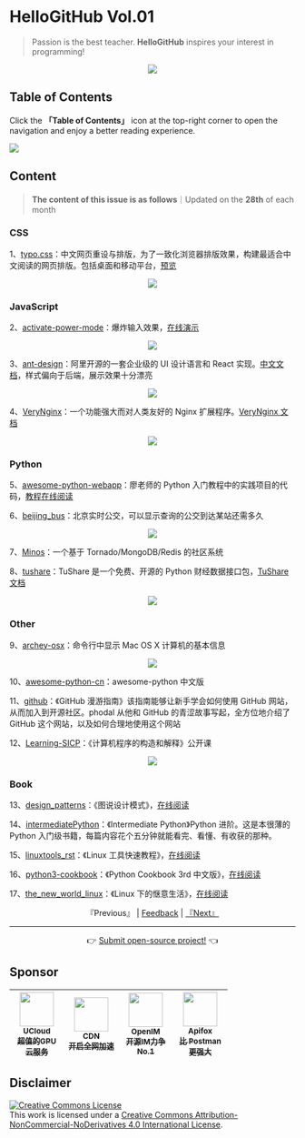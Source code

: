 # HelloGitHub Vol.01
> Passion is the best teacher. **HelloGitHub** inspires your interest in programming!
<p align="center">
    <img src='https://raw.githubusercontent.com/521xueweihan/img_logo/master/logo/cover.jpg' style="max-width:100%;"></img>
</p>

## Table of Contents

Click the **「Table of Contents」** icon at the top-right corner to open the navigation and enjoy a better reading experience.

![](https://raw.githubusercontent.com/521xueweihan/img_logo/master/logo/catalog.png)

## Content
> **The content of this issue is as follows**｜Updated on the **28th** of each month

### CSS
1、[typo.css](https://hellogithub.com/en/periodical/statistics/click?target=https://github.com/sofish/typo.css)：中文网页重设与排版，为了一致化浏览器排版效果，构建最适合中文阅读的网页排版。包括桌面和移动平台，[预览](http://typo.sofi.sh/)


<p align="center"><img src='https://raw.githubusercontent.com/521xueweihan/img/master/hellogithub/01/3124402.png' style="max-width:80%; max-height=80%;"></img></p>

### JavaScript
2、[activate-power-mode](https://hellogithub.com/en/periodical/statistics/click?target=https://github.com/disjukr/activate-power-mode)：爆炸输入效果，[在线演示](http://0xabcdef.com/activate-power-mode/)



<p align="center"><img src='https://raw.githubusercontent.com/521xueweihan/img/master/hellogithub/01/47449796.gif' style="max-width:80%; max-height=80%;"></img></p>

3、[ant-design](https://hellogithub.com/en/periodical/statistics/click?target=https://github.com/ant-design/ant-design)：阿里开源的一套企业级的 UI 设计语言和 React 实现。[中文文档](https://ant.design/docs/react/introduce-cn)，样式偏向于后端，展示效果十分漂亮


<p align="center"><img src='https://raw.githubusercontent.com/521xueweihan/img/master/hellogithub/01/34526884.png' style="max-width:80%; max-height=80%;"></img></p>

4、[VeryNginx](https://hellogithub.com/en/periodical/statistics/click?target=https://github.com/alexazhou/VeryNginx)：一个功能强大而对人类友好的 Nginx 扩展程序。[VeryNginx 文档](https://github.com/alexazhou/VeryNginx/blob/master/readme_zh.md)



<p align="center"><img src='https://raw.githubusercontent.com/521xueweihan/img/master/hellogithub/01/48843327.jpeg' style="max-width:80%; max-height=80%;"></img></p>

### Python
5、[awesome-python-webapp](https://hellogithub.com/en/periodical/statistics/click?target=https://github.com/michaelliao/awesome-python-webapp)：廖老师的 Python 入门教程中的实践项目的代码，[教程在线阅读](http://www.liaoxuefeng.com/wiki/001374738125095c955c1e6d8bb493182103fac9270762a000/001397616003925a3d157284cd24bc0952d6c4a7c9d8c55000)


6、[beijing_bus](https://hellogithub.com/en/periodical/statistics/click?target=https://github.com/wong2/beijing_bus)：北京实时公交，可以显示查询的公交到达某站还需多久



<p align="center"><img src='https://raw.githubusercontent.com/521xueweihan/img/master/hellogithub/01/27574074.gif' style="max-width:80%; max-height=80%;"></img></p>

7、[Minos](https://hellogithub.com/en/periodical/statistics/click?target=https://github.com/phith0n/Minos)：一个基于 Tornado/MongoDB/Redis 的社区系统


8、[tushare](https://hellogithub.com/en/periodical/statistics/click?target=https://github.com/waditu/tushare)：TuShare 是一个免费、开源的 Python 财经数据接口包，[TuShare 文档](http://tushare.org/index.html)



<p align="center"><img src='https://raw.githubusercontent.com/521xueweihan/img/master/hellogithub/01/28904322.png' style="max-width:80%; max-height=80%;"></img></p>

### Other
9、[archey-osx](https://hellogithub.com/en/periodical/statistics/click?target=https://github.com/obihann/archey-osx)：命令行中显示 Mac OS X 计算机的基本信息



<p align="center"><img src='https://raw.githubusercontent.com/521xueweihan/img/master/hellogithub/01/12810222.png' style="max-width:80%; max-height=80%;"></img></p>

10、[awesome-python-cn](https://hellogithub.com/en/periodical/statistics/click?target=https://github.com/jobbole/awesome-python-cn)：awesome-python 中文版


11、[github](https://hellogithub.com/en/periodical/statistics/click?target=https://github.com/phodal/github)：《GitHub 漫游指南》该指南能够让新手学会如何使用 GitHub 网站，从而加入到开源社区。phodal 从他和 GitHub 的青涩故事写起，全方位地介绍了 GitHub 这个网站，以及如何合理地使用这个网站


12、[Learning-SICP](https://hellogithub.com/en/periodical/statistics/click?target=https://github.com/DeathKing/Learning-SICP)：《计算机程序的构造和解释》公开课


<p align="center"><img src='https://raw.githubusercontent.com/521xueweihan/img/master/hellogithub/01/6688319.jpg' style="max-width:80%; max-height=80%;"></img></p>

### Book
13、[design_patterns](https://hellogithub.com/en/periodical/statistics/click?target=https://github.com/me115/design_patterns)：《图说设计模式》，[在线阅读](https://design-patterns.readthedocs.io/zh_CN/latest/index.html#)


14、[intermediatePython](https://hellogithub.com/en/periodical/statistics/click?target=https://github.com/yasoob/intermediatePython)：《Intermediate Python》Python 进阶。这是本很薄的 Python 入门级书籍，每篇内容花个五分钟就能看完、看懂、有收获的那种。

15、[linuxtools_rst](https://hellogithub.com/en/periodical/statistics/click?target=https://github.com/me115/linuxtools_rst)：《Linux 工具快速教程》，[在线阅读](http://linuxtools-rst.readthedocs.io/zh_CN/latest/)


16、[python3-cookbook](https://hellogithub.com/en/periodical/statistics/click?target=https://github.com/yidao620c/python3-cookbook)：《Python Cookbook 3rd 中文版》，[在线阅读](http://python3-cookbook.readthedocs.org/zh_CN/latest/)


17、[the_new_world_linux](https://hellogithub.com/en/periodical/statistics/click?target=https://github.com/yangyangwithgnu/the_new_world_linux)：《Linux 下的惬意生活》，[在线阅读](https://github.com/yangyangwithgnu/the_new_world_linux#目录)




<p align="center">
    『Previous』 | <a href='https://github.com/521xueweihan/HelloGitHub/issues/899'>Feedback</a> | <a href="https://github.com/521xueweihan/HelloGitHub/blob/master/content/en/HelloGitHub02.md">『Next』</a>
</p>

---
<p align="center">
    👉 <a href='https://hellogithub.com/en/periodical'>Submit open-source project!</a> 👈<br>
</p>

## Sponsor


<table>
  <thead>
    <tr>
      <th align="center" style="width: 80px;">
        <a href="https://www.compshare.cn/?utm_term=logo&utm_campaign=hellogithub&utm_source=otherdsp&utm_medium=display&ytag=logo_hellogithub_otherdsp_display">          <img src="https://raw.githubusercontent.com/521xueweihan/img_logo/master/logo/ucloud.png" width="60px"><br>
          <sub>UCloud</sub><br>
          <sub>超值的GPU云服务</sub>
        </a>
      </th>
      <th align="center" style="width: 80px;">
        <a href="https://www.upyun.com/?from=hellogithub">
          <img src="https://raw.githubusercontent.com/521xueweihan/img_logo/master/logo/upyun.png" width="60px"><br>
          <sub>CDN</sub><br>
          <sub>开启全网加速</sub>
        </a>
      </th>
      <th align="center" style="width: 80px;">
        <a href="https://github.com/OpenIMSDK/Open-IM-Server">
          <img src="https://raw.githubusercontent.com/521xueweihan/img_logo/master/logo/im.png" width="60px"><br>
          <sub>OpenIM</sub><br>
          <sub>开源IM力争No.1</sub>
        </a>
      </th>
      <th align="center" style="width: 80px;">
        <a href="https://apifox.cn/a103hello">
          <img src="https://raw.githubusercontent.com/521xueweihan/img_logo/master/logo/apifox.png" width="60px"><br>
          <sub>Apifox</sub><br>
          <sub>比 Postman 更强大</sub>
        </a>
      </th>
    </tr>
  </thead>
</table>


## Disclaimer
<a rel="license" href="https://creativecommons.org/licenses/by-nc-nd/4.0/"><img alt="Creative Commons License" style="border-width: 0" src="https://licensebuttons.net/l/by-nc-nd/4.0/88x31.png"></a><br>
This work is licensed under a <a rel="license" href="https://creativecommons.org/licenses/by-nc-nd/4.0/">Creative Commons Attribution-NonCommercial-NoDerivatives 4.0 International License</a>.
